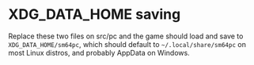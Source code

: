 # XDG_DATA_HOME saving

Replace these two files on src/pc and the game should load and save to `XDG_DATA_HOME/sm64pc`, which should default to `~/.local/share/sm64pc` on most Linux distros, and probably AppData on Windows.

